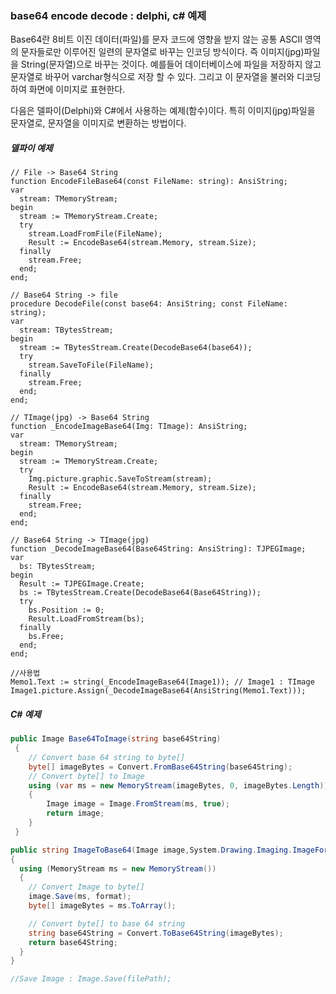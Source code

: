 ### base64 encode decode : delphi, c# 예제

Base64란 8비트 이진 데이터(파일)를 문자 코드에 영향을 받지 않는 공통 ASCII 영역의 문자들로만 이루어진 일련의 문자열로 바꾸는 인코딩 방식이다. 즉 이미지(jpg)파일을 String(문자열)으로 바꾸는 것이다. 예를들어 데이터베이스에 파일을 저장하지 않고 문자열로 바꾸어 varchar형식으로 저장 할 수 있다. 그리고 이 문자열을 불러와 디코딩하여 화면에 이미지로 표현한다.

다음은 델파이(Delphi)와 C#에서 사용하는 예제(함수)이다. 특히 이미지(jpg)파일을 문자열로, 문자열을 이미지로 변환하는 방법이다.

##### 델파이 예제
```delphi
// File -> Base64 String
function EncodeFileBase64(const FileName: string): AnsiString;
var
  stream: TMemoryStream;
begin
  stream := TMemoryStream.Create;
  try
    stream.LoadFromFile(FileName);
    Result := EncodeBase64(stream.Memory, stream.Size);
  finally
    stream.Free;
  end;
end;

// Base64 String -> file
procedure DecodeFile(const base64: AnsiString; const FileName: string);
var
  stream: TBytesStream;
begin
  stream := TBytesStream.Create(DecodeBase64(base64));
  try
    stream.SaveToFile(FileName);
  finally
    stream.Free;
  end;
end;

// TImage(jpg) -> Base64 String
function _EncodeImageBase64(Img: TImage): AnsiString;
var
  stream: TMemoryStream;
begin
  stream := TMemoryStream.Create;
  try
    Img.picture.graphic.SaveToStream(stream);
    Result := EncodeBase64(stream.Memory, stream.Size);
  finally
    stream.Free;
  end;
end;

// Base64 String -> TImage(jpg)
function _DecodeImageBase64(Base64String: AnsiString): TJPEGImage;
var
  bs: TBytesStream;
begin
  Result := TJPEGImage.Create;
  bs := TBytesStream.Create(DecodeBase64(Base64String));
  try
    bs.Position := 0;
    Result.LoadFromStream(bs);
  finally
    bs.Free;
  end;
end;

//사용법
Memo1.Text := string(_EncodeImageBase64(Image1)); // Image1 : TImage
Image1.picture.Assign(_DecodeImageBase64(AnsiString(Memo1.Text)));
```

##### C# 예제
```cs
public Image Base64ToImage(string base64String)
 {
    // Convert base 64 string to byte[]
    byte[] imageBytes = Convert.FromBase64String(base64String);
    // Convert byte[] to Image
    using (var ms = new MemoryStream(imageBytes, 0, imageBytes.Length))
    {
        Image image = Image.FromStream(ms, true);
        return image;
    }
 }

public string ImageToBase64(Image image,System.Drawing.Imaging.ImageFormat format)
{
  using (MemoryStream ms = new MemoryStream())
  {
    // Convert Image to byte[]
    image.Save(ms, format);
    byte[] imageBytes = ms.ToArray();

    // Convert byte[] to base 64 string
    string base64String = Convert.ToBase64String(imageBytes);
    return base64String;
  }
}

//Save Image : Image.Save(filePath);
```

